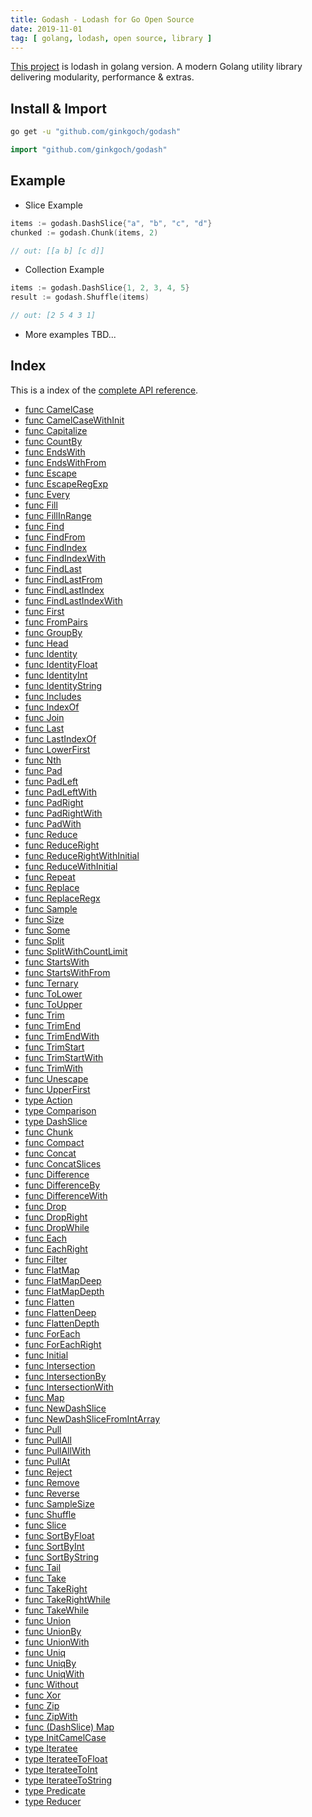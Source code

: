 ```yaml
---
title: Godash - Lodash for Go Open Source
date: 2019-11-01
tag: [ golang, lodash, open source, library ]
---
```

[This project](github.com/ginkgoch/godash) is lodash in golang version. A modern Golang utility library delivering modularity, performance & extras.
<!-- more --> 

## Install & Import
```bash
go get -u "github.com/ginkgoch/godash"
```

```go
import "github.com/ginkgoch/godash"
```

## Example

* Slice Example

```go
items := godash.DashSlice{"a", "b", "c", "d"}
chunked := godash.Chunk(items, 2)

// out: [[a b] [c d]]
```

* Collection Example

```go
items := godash.DashSlice{1, 2, 3, 4, 5}
result := godash.Shuffle(items)

// out: [2 5 4 3 1]
```

* More examples TBD...

## Index
This is a index of the [complete API reference](https://github.com/ginkgoch/godash/blob/develop/REFERENCE.md).
<!-- vscode-markdown-toc -->
* [func  CamelCase](https://github.com/ginkgoch/godash/blob/develop/REFERENCE.md#funcCamelCase)
* [func  CamelCaseWithInit](https://github.com/ginkgoch/godash/blob/develop/REFERENCE.md#funcCamelCaseWithInit)
* [func  Capitalize](https://github.com/ginkgoch/godash/blob/develop/REFERENCE.md#funcCapitalize)
* [func  CountBy](https://github.com/ginkgoch/godash/blob/develop/REFERENCE.md#funcCountBy)
* [func  EndsWith](https://github.com/ginkgoch/godash/blob/develop/REFERENCE.md#funcEndsWith)
* [func  EndsWithFrom](https://github.com/ginkgoch/godash/blob/develop/REFERENCE.md#funcEndsWithFrom)
* [func  Escape](https://github.com/ginkgoch/godash/blob/develop/REFERENCE.md#funcEscape)
* [func  EscapeRegExp](https://github.com/ginkgoch/godash/blob/develop/REFERENCE.md#funcEscapeRegExp)
* [func  Every](https://github.com/ginkgoch/godash/blob/develop/REFERENCE.md#funcEvery)
* [func  Fill](https://github.com/ginkgoch/godash/blob/develop/REFERENCE.md#funcFill)
* [func  FillInRange](https://github.com/ginkgoch/godash/blob/develop/REFERENCE.md#funcFillInRange)
* [func  Find](https://github.com/ginkgoch/godash/blob/develop/REFERENCE.md#funcFind)
* [func  FindFrom](https://github.com/ginkgoch/godash/blob/develop/REFERENCE.md#funcFindFrom)
* [func  FindIndex](https://github.com/ginkgoch/godash/blob/develop/REFERENCE.md#funcFindIndex)
* [func  FindIndexWith](https://github.com/ginkgoch/godash/blob/develop/REFERENCE.md#funcFindIndexWith)
* [func  FindLast](https://github.com/ginkgoch/godash/blob/develop/REFERENCE.md#funcFindLast)
* [func  FindLastFrom](https://github.com/ginkgoch/godash/blob/develop/REFERENCE.md#funcFindLastFrom)
* [func  FindLastIndex](https://github.com/ginkgoch/godash/blob/develop/REFERENCE.md#funcFindLastIndex)
* [func  FindLastIndexWith](https://github.com/ginkgoch/godash/blob/develop/REFERENCE.md#funcFindLastIndexWith)
* [func  First](https://github.com/ginkgoch/godash/blob/develop/REFERENCE.md#funcFirst)
* [func  FromPairs](https://github.com/ginkgoch/godash/blob/develop/REFERENCE.md#funcFromPairs)
* [func  GroupBy](https://github.com/ginkgoch/godash/blob/develop/REFERENCE.md#funcGroupBy)
* [func  Head](https://github.com/ginkgoch/godash/blob/develop/REFERENCE.md#funcHead)
* [func  Identity](https://github.com/ginkgoch/godash/blob/develop/REFERENCE.md#funcIdentity)
* [func  IdentityFloat](https://github.com/ginkgoch/godash/blob/develop/REFERENCE.md#funcIdentityFloat)
* [func  IdentityInt](https://github.com/ginkgoch/godash/blob/develop/REFERENCE.md#funcIdentityInt)
* [func  IdentityString](https://github.com/ginkgoch/godash/blob/develop/REFERENCE.md#funcIdentityString)
* [func  Includes](https://github.com/ginkgoch/godash/blob/develop/REFERENCE.md#funcIncludes)
* [func  IndexOf](https://github.com/ginkgoch/godash/blob/develop/REFERENCE.md#funcIndexOf)
* [func  Join](https://github.com/ginkgoch/godash/blob/develop/REFERENCE.md#funcJoin)
* [func  Last](https://github.com/ginkgoch/godash/blob/develop/REFERENCE.md#funcLast)
* [func  LastIndexOf](https://github.com/ginkgoch/godash/blob/develop/REFERENCE.md#funcLastIndexOf)
* [func  LowerFirst](https://github.com/ginkgoch/godash/blob/develop/REFERENCE.md#funcLowerFirst)
* [func  Nth](https://github.com/ginkgoch/godash/blob/develop/REFERENCE.md#funcNth)
* [func  Pad](https://github.com/ginkgoch/godash/blob/develop/REFERENCE.md#funcPad)
* [func  PadLeft](https://github.com/ginkgoch/godash/blob/develop/REFERENCE.md#funcPadLeft)
* [func  PadLeftWith](https://github.com/ginkgoch/godash/blob/develop/REFERENCE.md#funcPadLeftWith)
* [func  PadRight](https://github.com/ginkgoch/godash/blob/develop/REFERENCE.md#funcPadRight)
* [func  PadRightWith](https://github.com/ginkgoch/godash/blob/develop/REFERENCE.md#funcPadRightWith)
* [func  PadWith](https://github.com/ginkgoch/godash/blob/develop/REFERENCE.md#funcPadWith)
* [func  Reduce](https://github.com/ginkgoch/godash/blob/develop/REFERENCE.md#funcReduce)
* [func  ReduceRight](https://github.com/ginkgoch/godash/blob/develop/REFERENCE.md#funcReduceRight)
* [func  ReduceRightWithInitial](https://github.com/ginkgoch/godash/blob/develop/REFERENCE.md#funcReduceRightWithInitial)
* [func  ReduceWithInitial](https://github.com/ginkgoch/godash/blob/develop/REFERENCE.md#funcReduceWithInitial)
* [func  Repeat](https://github.com/ginkgoch/godash/blob/develop/REFERENCE.md#funcRepeat)
* [func  Replace](https://github.com/ginkgoch/godash/blob/develop/REFERENCE.md#funcReplace)
* [func  ReplaceRegx](https://github.com/ginkgoch/godash/blob/develop/REFERENCE.md#funcReplaceRegx)
* [func  Sample](https://github.com/ginkgoch/godash/blob/develop/REFERENCE.md#funcSample)
* [func  Size](https://github.com/ginkgoch/godash/blob/develop/REFERENCE.md#funcSize)
* [func  Some](https://github.com/ginkgoch/godash/blob/develop/REFERENCE.md#funcSome)
* [func  Split](https://github.com/ginkgoch/godash/blob/develop/REFERENCE.md#funcSplit)
* [func  SplitWithCountLimit](https://github.com/ginkgoch/godash/blob/develop/REFERENCE.md#funcSplitWithCountLimit)
* [func  StartsWith](https://github.com/ginkgoch/godash/blob/develop/REFERENCE.md#funcStartsWith)
* [func  StartsWithFrom](https://github.com/ginkgoch/godash/blob/develop/REFERENCE.md#funcStartsWithFrom)
* [func  Ternary](https://github.com/ginkgoch/godash/blob/develop/REFERENCE.md#funcTernary)
* [func  ToLower](https://github.com/ginkgoch/godash/blob/develop/REFERENCE.md#funcToLower)
* [func  ToUpper](https://github.com/ginkgoch/godash/blob/develop/REFERENCE.md#funcToUpper)
* [func  Trim](https://github.com/ginkgoch/godash/blob/develop/REFERENCE.md#funcTrim)
* [func  TrimEnd](https://github.com/ginkgoch/godash/blob/develop/REFERENCE.md#funcTrimEnd)
* [func  TrimEndWith](https://github.com/ginkgoch/godash/blob/develop/REFERENCE.md#funcTrimEndWith)
* [func  TrimStart](https://github.com/ginkgoch/godash/blob/develop/REFERENCE.md#funcTrimStart)
* [func  TrimStartWith](https://github.com/ginkgoch/godash/blob/develop/REFERENCE.md#funcTrimStartWith)
* [func  TrimWith](https://github.com/ginkgoch/godash/blob/develop/REFERENCE.md#funcTrimWith)
* [func  Unescape](https://github.com/ginkgoch/godash/blob/develop/REFERENCE.md#funcUnescape)
* [func  UpperFirst](https://github.com/ginkgoch/godash/blob/develop/REFERENCE.md#funcUpperFirst)
* [type Action](https://github.com/ginkgoch/godash/blob/develop/REFERENCE.md#typeAction)
* [type Comparison](https://github.com/ginkgoch/godash/blob/develop/REFERENCE.md#typeComparison)
* [type DashSlice](https://github.com/ginkgoch/godash/blob/develop/REFERENCE.md#typeDashSlice)
* [func  Chunk](https://github.com/ginkgoch/godash/blob/develop/REFERENCE.md#funcChunk)
* [func  Compact](https://github.com/ginkgoch/godash/blob/develop/REFERENCE.md#funcCompact)
* [func  Concat](https://github.com/ginkgoch/godash/blob/develop/REFERENCE.md#funcConcat)
* [func  ConcatSlices](https://github.com/ginkgoch/godash/blob/develop/REFERENCE.md#funcConcatSlices)
* [func  Difference](https://github.com/ginkgoch/godash/blob/develop/REFERENCE.md#funcDifference)
* [func  DifferenceBy](https://github.com/ginkgoch/godash/blob/develop/REFERENCE.md#funcDifferenceBy)
* [func  DifferenceWith](https://github.com/ginkgoch/godash/blob/develop/REFERENCE.md#funcDifferenceWith)
* [func  Drop](https://github.com/ginkgoch/godash/blob/develop/REFERENCE.md#funcDrop)
* [func  DropRight](https://github.com/ginkgoch/godash/blob/develop/REFERENCE.md#funcDropRight)
* [func  DropWhile](https://github.com/ginkgoch/godash/blob/develop/REFERENCE.md#funcDropWhile)
* [func  Each](https://github.com/ginkgoch/godash/blob/develop/REFERENCE.md#funcEach)
* [func  EachRight](https://github.com/ginkgoch/godash/blob/develop/REFERENCE.md#funcEachRight)
* [func  Filter](https://github.com/ginkgoch/godash/blob/develop/REFERENCE.md#funcFilter)
* [func  FlatMap](https://github.com/ginkgoch/godash/blob/develop/REFERENCE.md#funcFlatMap)
* [func  FlatMapDeep](https://github.com/ginkgoch/godash/blob/develop/REFERENCE.md#funcFlatMapDeep)
* [func  FlatMapDepth](https://github.com/ginkgoch/godash/blob/develop/REFERENCE.md#funcFlatMapDepth)
* [func  Flatten](https://github.com/ginkgoch/godash/blob/develop/REFERENCE.md#funcFlatten)
* [func  FlattenDeep](https://github.com/ginkgoch/godash/blob/develop/REFERENCE.md#funcFlattenDeep)
* [func  FlattenDepth](https://github.com/ginkgoch/godash/blob/develop/REFERENCE.md#funcFlattenDepth)
* [func  ForEach](https://github.com/ginkgoch/godash/blob/develop/REFERENCE.md#funcForEach)
* [func  ForEachRight](https://github.com/ginkgoch/godash/blob/develop/REFERENCE.md#funcForEachRight)
* [func  Initial](https://github.com/ginkgoch/godash/blob/develop/REFERENCE.md#funcInitial)
* [func  Intersection](https://github.com/ginkgoch/godash/blob/develop/REFERENCE.md#funcIntersection)
* [func  IntersectionBy](https://github.com/ginkgoch/godash/blob/develop/REFERENCE.md#funcIntersectionBy)
* [func  IntersectionWith](https://github.com/ginkgoch/godash/blob/develop/REFERENCE.md#funcIntersectionWith)
* [func  Map](https://github.com/ginkgoch/godash/blob/develop/REFERENCE.md#funcMap)
* [func  NewDashSlice](https://github.com/ginkgoch/godash/blob/develop/REFERENCE.md#funcNewDashSlice)
* [func  NewDashSliceFromIntArray](https://github.com/ginkgoch/godash/blob/develop/REFERENCE.md#funcNewDashSliceFromIntArray)
* [func  Pull](https://github.com/ginkgoch/godash/blob/develop/REFERENCE.md#funcPull)
* [func  PullAll](https://github.com/ginkgoch/godash/blob/develop/REFERENCE.md#funcPullAll)
* [func  PullAllWith](https://github.com/ginkgoch/godash/blob/develop/REFERENCE.md#funcPullAllWith)
* [func  PullAt](https://github.com/ginkgoch/godash/blob/develop/REFERENCE.md#funcPullAt)
* [func  Reject](https://github.com/ginkgoch/godash/blob/develop/REFERENCE.md#funcReject)
* [func  Remove](https://github.com/ginkgoch/godash/blob/develop/REFERENCE.md#funcRemove)
* [func  Reverse](https://github.com/ginkgoch/godash/blob/develop/REFERENCE.md#funcReverse)
* [func  SampleSize](https://github.com/ginkgoch/godash/blob/develop/REFERENCE.md#funcSampleSize)
* [func  Shuffle](https://github.com/ginkgoch/godash/blob/develop/REFERENCE.md#funcShuffle)
* [func  Slice](https://github.com/ginkgoch/godash/blob/develop/REFERENCE.md#funcSlice)
* [func  SortByFloat](https://github.com/ginkgoch/godash/blob/develop/REFERENCE.md#funcSortByFloat)
* [func  SortByInt](https://github.com/ginkgoch/godash/blob/develop/REFERENCE.md#funcSortByInt)
* [func  SortByString](https://github.com/ginkgoch/godash/blob/develop/REFERENCE.md#funcSortByString)
* [func  Tail](https://github.com/ginkgoch/godash/blob/develop/REFERENCE.md#funcTail)
* [func  Take](https://github.com/ginkgoch/godash/blob/develop/REFERENCE.md#funcTake)
* [func  TakeRight](https://github.com/ginkgoch/godash/blob/develop/REFERENCE.md#funcTakeRight)
* [func  TakeRightWhile](https://github.com/ginkgoch/godash/blob/develop/REFERENCE.md#funcTakeRightWhile)
* [func  TakeWhile](https://github.com/ginkgoch/godash/blob/develop/REFERENCE.md#funcTakeWhile)
* [func  Union](https://github.com/ginkgoch/godash/blob/develop/REFERENCE.md#funcUnion)
* [func  UnionBy](https://github.com/ginkgoch/godash/blob/develop/REFERENCE.md#funcUnionBy)
* [func  UnionWith](https://github.com/ginkgoch/godash/blob/develop/REFERENCE.md#funcUnionWith)
* [func  Uniq](https://github.com/ginkgoch/godash/blob/develop/REFERENCE.md#funcUniq)
* [func  UniqBy](https://github.com/ginkgoch/godash/blob/develop/REFERENCE.md#funcUniqBy)
* [func  UniqWith](https://github.com/ginkgoch/godash/blob/develop/REFERENCE.md#funcUniqWith)
* [func  Without](https://github.com/ginkgoch/godash/blob/develop/REFERENCE.md#funcWithout)
* [func  Xor](https://github.com/ginkgoch/godash/blob/develop/REFERENCE.md#funcXor)
* [func  Zip](https://github.com/ginkgoch/godash/blob/develop/REFERENCE.md#funcZip)
* [func  ZipWith](https://github.com/ginkgoch/godash/blob/develop/REFERENCE.md#funcZipWith)
* [func (DashSlice) Map](https://github.com/ginkgoch/godash/blob/develop/REFERENCE.md#funcDashSliceMap)
* [type InitCamelCase](https://github.com/ginkgoch/godash/blob/develop/REFERENCE.md#typeInitCamelCase)
* [type Iteratee](https://github.com/ginkgoch/godash/blob/develop/REFERENCE.md#typeIteratee)
* [type IterateeToFloat](https://github.com/ginkgoch/godash/blob/develop/REFERENCE.md#typeIterateeToFloat)
* [type IterateeToInt](https://github.com/ginkgoch/godash/blob/develop/REFERENCE.md#typeIterateeToInt)
* [type IterateeToString](https://github.com/ginkgoch/godash/blob/develop/REFERENCE.md#typeIterateeToString)
* [type Predicate](https://github.com/ginkgoch/godash/blob/develop/REFERENCE.md#typePredicate)
* [type Reducer](https://github.com/ginkgoch/godash/blob/develop/REFERENCE.md#typeReducer)

<!-- vscode-markdown-toc-config
	numbering=true
	autoSave=true
	/vscode-markdown-toc-config -->
<!-- /vscode-markdown-toc -->